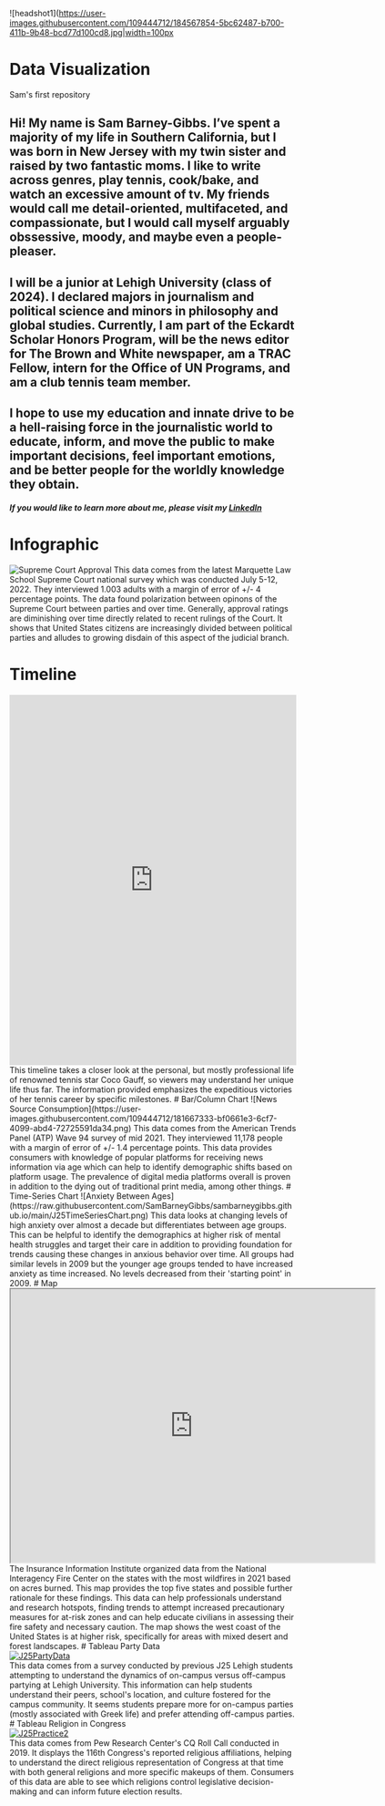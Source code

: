![headshot1](https://user-images.githubusercontent.com/109444712/184567854-5bc62487-b700-411b-9b48-bcd77d100cd8.jpg|width=100px
# Data Visualization
Sam's first repository
## Hi! My name is Sam Barney-Gibbs. I’ve spent a majority of my life in Southern California, but I was born in New Jersey with my twin sister and raised by two fantastic moms. I like to write across genres, play tennis, cook/bake, and watch an excessive amount of tv. My friends would call me detail-oriented, multifaceted, and compassionate, but I would call myself arguably obssessive, moody, and maybe even a people-pleaser. 
## I will be a junior at Lehigh University (class of 2024). I declared majors in journalism and political science and minors in philosophy and global studies. Currently, I am part of the Eckardt Scholar Honors Program, will be the news editor for The Brown and White newspaper, am a TRAC Fellow, intern for the Office of UN Programs, and am a club tennis team member.
## I hope to use my education and innate drive to be a hell-raising force in the journalistic world to educate, inform, and move the public to make important decisions, feel important emotions, and be better people for the worldly knowledge they obtain.
##### If you would like to learn more about me, please visit my [LinkedIn](https://www.linkedin.com/in/sambarneygibbs/)
# Infographic 
![Supreme Court Approval](https://github.com/SamBarneyGibbs/DataVisualization/blob/main/J25Visualization.png?raw=true)
This data comes from the latest Marquette Law School Supreme Court national survey which was conducted July 5-12, 2022. They interviewed 1.003 adults with a margin of error of +/- 4 percentage points. The data found polarization between opinons of the Supreme Court between parties and over time. Generally, approval ratings are diminishing over time directly related to recent rulings of the Court. It shows that United States citizens are increasingly divided between political parties and alludes to growing disdain of this aspect of the judicial branch.
# Timeline 
<iframe src='https://cdn.knightlab.com/libs/timeline3/latest/embed/index.html?source=1E7DOfPSu8xmijeNxGkSGPR4HYMJNH_6jeZq-ZS6dJVI&font=Default&lang=en&initial_zoom=2&height=650' width='100%' height='650' webkitallowfullscreen mozallowfullscreen allowfullscreen frameborder='0'></iframe>
This timeline takes a closer look at the personal, but mostly professional life of renowned tennis star Coco Gauff, so viewers may understand her unique life thus far. The information provided emphasizes the expeditious victories of her tennis career by specific milestones. 
# Bar/Column Chart
![News Source Consumption](https://user-images.githubusercontent.com/109444712/181667333-bf0661e3-6cf7-4099-abd4-72725591da34.png)
This data comes from the American Trends Panel (ATP) Wave 94 survey of mid 2021. They interviewed 11,178 people with a margin of error of +/- 1.4 percentage points. This data provides consumers with knowledge of popular platforms for receiving news information via age which can help to identify demographic shifts based on platform usage. The prevalence of digital media platforms overall is proven in addition to the dying out of traditional print media, among other things. 
# Time-Series Chart
![Anxiety Between Ages](https://raw.githubusercontent.com/SamBarneyGibbs/sambarneygibbs.github.io/main/J25TimeSeriesChart.png)
This data looks at changing levels of high anxiety over almost a decade but differentiates between age groups. This can be helpful to identify the demographics at higher risk of mental health struggles and target their care in addition to providing foundation for trends causing these changes in anxious behavior over time. All groups had similar levels in 2009 but the younger age groups tended to have increased anxiety as time increased. No levels decreased from their 'starting point' in 2009.
# Map 
<iframe src="https://www.google.com/maps/d/u/1/embed?mid=1RMIDtj0V2eQsk1qKZPmAa3ywuU_t-lY&ehbc=2E312F" width="640" height="480"></iframe>
The Insurance Information Institute organized data from the National Interagency Fire Center on the states with the most wildfires in 2021 based on acres burned. This map provides the top five states and possible further rationale for these findings. This data can help professionals understand and research hotspots, finding trends to attempt increased precautionary measures for at-risk zones and can help educate civilians in assessing their fire safety and necessary caution. The map shows the west coast of the United States is at higher risk, specifically for areas with mixed desert and forest landscapes. 
# Tableau Party Data
<div class='tableauPlaceholder' id='viz1660520842615' style='position: relative'><noscript><a href='#'><img alt='J25PartyData ' src='https:&#47;&#47;public.tableau.com&#47;static&#47;images&#47;J2&#47;J25TableauPartyData&#47;J25PartyData&#47;1_rss.png' style='border: none' /></a></noscript><object class='tableauViz'  style='display:none;'><param name='host_url' value='https%3A%2F%2Fpublic.tableau.com%2F' /> <param name='embed_code_version' value='3' /> <param name='site_root' value='' /><param name='name' value='J25TableauPartyData&#47;J25PartyData' /><param name='tabs' value='no' /><param name='toolbar' value='yes' /><param name='static_image' value='https:&#47;&#47;public.tableau.com&#47;static&#47;images&#47;J2&#47;J25TableauPartyData&#47;J25PartyData&#47;1.png' /> <param name='animate_transition' value='yes' /><param name='display_static_image' value='yes' /><param name='display_spinner' value='yes' /><param name='display_overlay' value='yes' /><param name='display_count' value='yes' /><param name='language' value='en-US' /><param name='filter' value='publish=yes' /></object></div> <script type='text/javascript'> var divElement = document.getElementById('viz1660520842615'); var vizElement = divElement.getElementsByTagName('object')[0]; if ( divElement.offsetWidth > 800 ) { vizElement.style.width='1000px';vizElement.style.height='827px';} else if ( divElement.offsetWidth > 500 ) { vizElement.style.width='1000px';vizElement.style.height='827px';} else { vizElement.style.width='100%';vizElement.style.height='727px';} var scriptElement = document.createElement('script'); scriptElement.src = 'https://public.tableau.com/javascripts/api/viz_v1.js'; vizElement.parentNode.insertBefore(scriptElement, vizElement); </script>
This data comes from a survey conducted by previous J25 Lehigh students attempting to understand the dynamics of on-campus versus off-campus partying at Lehigh University. This information can help students understand their peers, school's location, and culture fostered for the campus community. It seems students prepare more for on-campus parties (mostly associated with Greek life) and prefer attending off-campus parties. 
# Tableau Religion in Congress
<div class='tableauPlaceholder' id='viz1660527559781' style='position: relative'><noscript><a href='#'><img alt='J25Practice2 ' src='https:&#47;&#47;public.tableau.com&#47;static&#47;images&#47;J2&#47;J25TableauPractice2&#47;J25Practice2&#47;1_rss.png' style='border: none' /></a></noscript><object class='tableauViz'  style='display:none;'><param name='host_url' value='https%3A%2F%2Fpublic.tableau.com%2F' /> <param name='embed_code_version' value='3' /> <param name='site_root' value='' /><param name='name' value='J25TableauPractice2&#47;J25Practice2' /><param name='tabs' value='no' /><param name='toolbar' value='yes' /><param name='static_image' value='https:&#47;&#47;public.tableau.com&#47;static&#47;images&#47;J2&#47;J25TableauPractice2&#47;J25Practice2&#47;1.png' /> <param name='animate_transition' value='yes' /><param name='display_static_image' value='yes' /><param name='display_spinner' value='yes' /><param name='display_overlay' value='yes' /><param name='display_count' value='yes' /><param name='language' value='en-US' /><param name='filter' value='publish=yes' /></object></div> <script type='text/javascript'> var divElement = document.getElementById('viz1660527559781'); var vizElement = divElement.getElementsByTagName('object')[0]; if ( divElement.offsetWidth > 800 ) { vizElement.style.width='1000px';vizElement.style.height='827px';} else if ( divElement.offsetWidth > 500 ) { vizElement.style.width='1000px';vizElement.style.height='827px';} else { vizElement.style.width='100%';vizElement.style.height='727px';} var scriptElement = document.createElement('script'); scriptElement.src = 'https://public.tableau.com/javascripts/api/viz_v1.js'; vizElement.parentNode.insertBefore(scriptElement, vizElement); </script>
This data comes from Pew Research Center's CQ Roll Call conducted in 2019. It displays the 116th Congress's reported religious affiliations, helping to understand the direct religious representation of Congress at that time with both general religions and more specific makeups of them. Consumers of this data are able to see which religions control legislative decision-making and can inform future election results.
